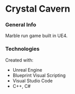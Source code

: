# Crystal Cavern

### General Info
Marble run game built in UE4.

### Technologies
Created with:
* Unreal Engine
* Blueprint Visual Scripting
* Visual Studio Code
* C++, C#
